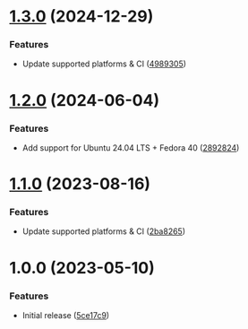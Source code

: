 # [1.3.0](https://github.com/de-it-krachten/ansible-role-unifi_docker/compare/v1.2.0...v1.3.0) (2024-12-29)


### Features

* Update supported platforms & CI ([4989305](https://github.com/de-it-krachten/ansible-role-unifi_docker/commit/498930534ab53dfd0d661cd201f688461ee23ea6))

# [1.2.0](https://github.com/de-it-krachten/ansible-role-unifi_docker/compare/v1.1.0...v1.2.0) (2024-06-04)


### Features

* Add support for Ubuntu 24.04 LTS + Fedora 40 ([2892824](https://github.com/de-it-krachten/ansible-role-unifi_docker/commit/289282428dfe3d503db838c1639bfa9c5f2288fd))

# [1.1.0](https://github.com/de-it-krachten/ansible-role-unifi_docker/compare/v1.0.0...v1.1.0) (2023-08-16)


### Features

* Update supported platforms & CI ([2ba8265](https://github.com/de-it-krachten/ansible-role-unifi_docker/commit/2ba8265fda918656a9b67533bcf7bfe419cb4858))

# 1.0.0 (2023-05-10)


### Features

* Initial release ([5ce17c9](https://github.com/de-it-krachten/ansible-role-unifi_docker/commit/5ce17c903435814a548dc16b4964186130bb3e5d))
